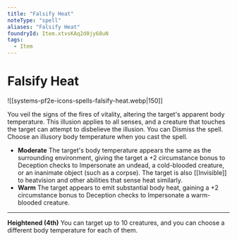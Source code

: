 ```yaml
---
title: "Falsify Heat"
noteType: "spell"
aliases: "Falsify Heat"
foundryId: Item.xtvsKAq2d0jy68uN
tags:
  - Item
---
```


# Falsify Heat
![[systems-pf2e-icons-spells-falsify-heat.webp|150]]

You veil the signs of the fires of vitality, altering the target's apparent body temperature. This illusion applies to all senses, and a creature that touches the target can attempt to disbelieve the illusion. You can Dismiss the spell. Choose an illusory body temperature when you cast the spell.

*   **Moderate** The target's body temperature appears the same as the surrounding environment, giving the target a +2 circumstance bonus to Deception checks to Impersonate an undead, a cold-blooded creature, or an inanimate object (such as a corpse). The target is also [[Invisible]] to heatvision and other abilities that sense heat similarly.
*   **Warm** The target appears to emit substantial body heat, gaining a +2 circumstance bonus to Deception checks to Impersonate a warm-blooded creature.

* * *

**Heightened (4th)** You can target up to 10 creatures, and you can choose a different body temperature for each of them.
